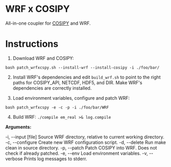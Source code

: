 # WRF x COSIPY

All-in-one coupler for [COSIPY](https://cosipy.readthedocs.io) and WRF.

# Instructions

1. Download WRF and COSIPY:
```
bash patch_wrfxcspy.sh --install-wrf --install-cosipy -i ./foo/bar/
```

2. Install WRF's dependencies and edit `build_wrf.sh` to point to the right paths for COSIPY_API, NETCDF, HDF5, and DIR. Make WRF's dependencies are correctly installed.

3. Load environment variables, configure and patch WRF:
```
bash patch_wrfxcspy -e -c -p -i ./foo/bar/WRF
```

4. Build WRF: `./compile em_real >& log.compile`

**Arguments:**

-i, --input [file]      Source WRF directory, relative to current working directory.
-c, --configure         Create new WRF configuration script.
-d, --delete            Run make clean in source directory.
-p, --patch             Patch COSIPY into WRF. Does not check if already patched.
-e, --env               Load environment variables.
-v, --verbose           Prints log messages to stderr.